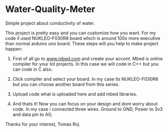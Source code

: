 # Water-Quality-Meter
Simple project about conductivity of water.

This project is pretty easy and you can customize how you want. For my code iÍ used NUKLEO-F030R8 board which is around 100x more executive than normal arduino uno board. These steps will you help to make project happen:

1. First of all go to www.mbed.com and create your accont. Mbed is online compiler for your Iot projects. In this case we will code in C++ but you can code in C also. 

2. Click compiler and select your board. In my case its NUKLEO-F030R8 but you can choose another board from this series. 

3. Upload code what is uploaded here and add mbed libraries.

4. And thats it! Now you can focus on your design and dont worry about code. In my case i connected three wires. Ground to GND, Power to 3v3 and data pin to A0;

Thanks for your interest,
Tomas Roj
